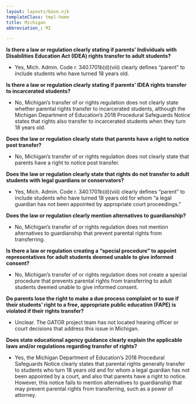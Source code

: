 ```yaml
---
layout: layouts/base.njk
templateClass: tmpl-home
title: Michigan
abbreviation_: MI

---
```

**Is there a law or regulation clearly stating if parents’ Individuals with Disabilities Education Act (IDEA) rights transfer to adult students?**

* Yes, Mich. Admin. Code r. 340.1701b(d)(viii) clearly defines “parent” to include students who have turned 18 years old.

**Is there a law or regulation clearly stating if parents’ IDEA rights transfer to incarcerated students?**

* No, Michigan’s transfer of or rights regulation does not clearly state whether parental rights transfer to incarcerated students, although the Michigan Department of Education’s 2018 Procedural Safeguards Notice states that rights also transfer to incarcerated students when they turn 18 years old.

**Does the law or regulation clearly state that parents have a right to notice post transfer?**

* No, Michigan’s transfer of or rights regulation does not clearly state that parents have a right to notice post transfer.

**Does the law or regulation clearly state that rights do not transfer to adult students with legal guardians or conservators?**

* Yes, Mich. Admin. Code r. 340.1701b(d)(viii) clearly defines “parent” to include students who have turned 18 years old for whom “a legal guardian has not been appointed by appropriate court proceedings.”

**Does the law or regulation clearly mention alternatives to guardianship?**

* No, Michigan’s transfer of or rights regulation does not mention alternatives to guardianship that prevent parental rights from transferring.

**Is there a law or regulation creating a “special procedure” to appoint representatives for adult students deemed unable to give informed consent?**

* No, Michigan’s transfer of or rights regulation does not create a special procedure that prevents parental rights from transferring to adult students deemed unable to give informed consent.

**Do parents lose the right to make a due process complaint or to sue if their students’ right to a free, appropriate public education (FAPE) is violated if their rights transfer?**

* Unclear. The GATOR project team has not located hearing officer or court decisions that address this issue in Michigan.

**Does state educational agency guidance clearly explain the applicable laws and/or regulations regarding transfer of rights?**

* Yes, the Michigan Department of Education’s 2018 Procedural Safeguards Notice clearly states that parental rights generally transfer to students who turn 18 years old and for whom a legal guardian has not been appointed by a court, and also that parents have a right to notice. However, this notice fails to mention alternatives to guardianship that may prevent parental rights from transferring, such as a power of attorney.
